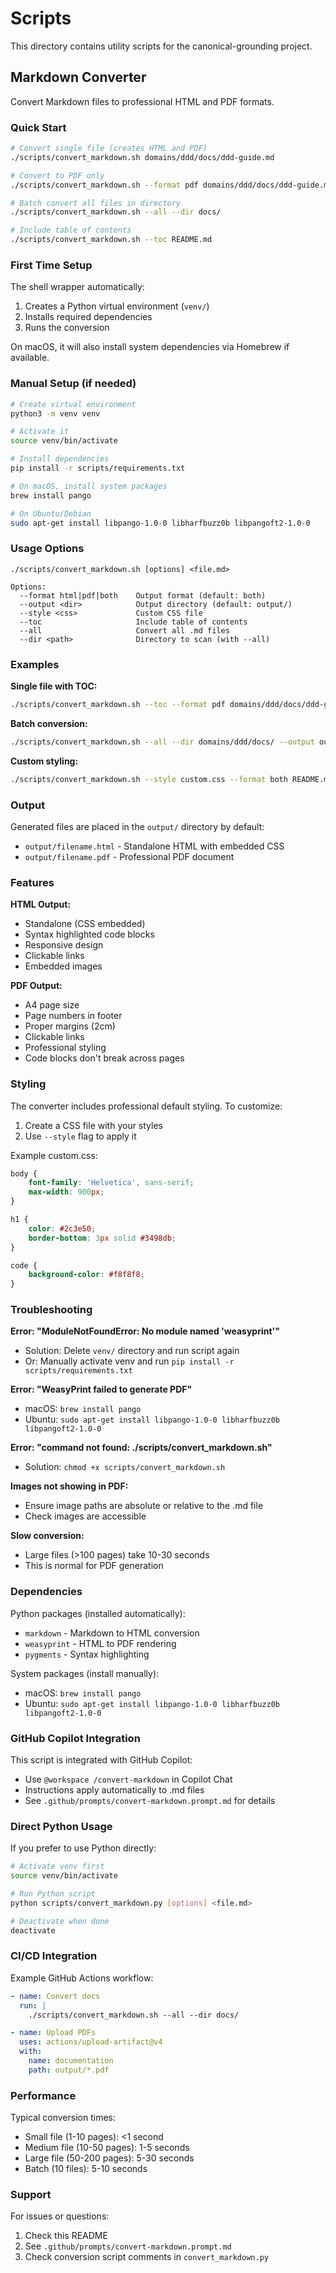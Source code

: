 # Scripts

This directory contains utility scripts for the canonical-grounding project.

## Markdown Converter

Convert Markdown files to professional HTML and PDF formats.

### Quick Start

```bash
# Convert single file (creates HTML and PDF)
./scripts/convert_markdown.sh domains/ddd/docs/ddd-guide.md

# Convert to PDF only
./scripts/convert_markdown.sh --format pdf domains/ddd/docs/ddd-guide.md

# Batch convert all files in directory
./scripts/convert_markdown.sh --all --dir docs/

# Include table of contents
./scripts/convert_markdown.sh --toc README.md
```

### First Time Setup

The shell wrapper automatically:
1. Creates a Python virtual environment (`venv/`)
2. Installs required dependencies
3. Runs the conversion

On macOS, it will also install system dependencies via Homebrew if available.

### Manual Setup (if needed)

```bash
# Create virtual environment
python3 -m venv venv

# Activate it
source venv/bin/activate

# Install dependencies
pip install -r scripts/requirements.txt

# On macOS, install system packages
brew install pango

# On Ubuntu/Debian
sudo apt-get install libpango-1.0-0 libharfbuzz0b libpangoft2-1.0-0
```

### Usage Options

```
./scripts/convert_markdown.sh [options] <file.md>

Options:
  --format html|pdf|both    Output format (default: both)
  --output <dir>            Output directory (default: output/)
  --style <css>             Custom CSS file
  --toc                     Include table of contents
  --all                     Convert all .md files
  --dir <path>              Directory to scan (with --all)
```

### Examples

**Single file with TOC:**
```bash
./scripts/convert_markdown.sh --toc --format pdf domains/ddd/docs/ddd-guide.md
```

**Batch conversion:**
```bash
./scripts/convert_markdown.sh --all --dir domains/ddd/docs/ --output output/docs/
```

**Custom styling:**
```bash
./scripts/convert_markdown.sh --style custom.css --format both README.md
```

### Output

Generated files are placed in the `output/` directory by default:
- `output/filename.html` - Standalone HTML with embedded CSS
- `output/filename.pdf` - Professional PDF document

### Features

**HTML Output:**
- Standalone (CSS embedded)
- Syntax highlighted code blocks
- Responsive design
- Clickable links
- Embedded images

**PDF Output:**
- A4 page size
- Page numbers in footer
- Proper margins (2cm)
- Clickable links
- Professional styling
- Code blocks don't break across pages

### Styling

The converter includes professional default styling. To customize:

1. Create a CSS file with your styles
2. Use `--style` flag to apply it

Example custom.css:
```css
body {
    font-family: 'Helvetica', sans-serif;
    max-width: 900px;
}

h1 {
    color: #2c3e50;
    border-bottom: 3px solid #3498db;
}

code {
    background-color: #f8f8f8;
}
```

### Troubleshooting

**Error: "ModuleNotFoundError: No module named 'weasyprint'"**
- Solution: Delete `venv/` directory and run script again
- Or: Manually activate venv and run `pip install -r scripts/requirements.txt`

**Error: "WeasyPrint failed to generate PDF"**
- macOS: `brew install pango`
- Ubuntu: `sudo apt-get install libpango-1.0-0 libharfbuzz0b libpangoft2-1.0-0`

**Error: "command not found: ./scripts/convert_markdown.sh"**
- Solution: `chmod +x scripts/convert_markdown.sh`

**Images not showing in PDF:**
- Ensure image paths are absolute or relative to the .md file
- Check images are accessible

**Slow conversion:**
- Large files (>100 pages) take 10-30 seconds
- This is normal for PDF generation

### Dependencies

Python packages (installed automatically):
- `markdown` - Markdown to HTML conversion
- `weasyprint` - HTML to PDF rendering
- `pygments` - Syntax highlighting

System packages (install manually):
- macOS: `brew install pango`
- Ubuntu: `sudo apt-get install libpango-1.0-0 libharfbuzz0b libpangoft2-1.0-0`

### GitHub Copilot Integration

This script is integrated with GitHub Copilot:
- Use `@workspace /convert-markdown` in Copilot Chat
- Instructions apply automatically to .md files
- See `.github/prompts/convert-markdown.prompt.md` for details

### Direct Python Usage

If you prefer to use Python directly:

```bash
# Activate venv first
source venv/bin/activate

# Run Python script
python scripts/convert_markdown.py [options] <file.md>

# Deactivate when done
deactivate
```

### CI/CD Integration

Example GitHub Actions workflow:

```yaml
- name: Convert docs
  run: |
    ./scripts/convert_markdown.sh --all --dir docs/

- name: Upload PDFs
  uses: actions/upload-artifact@v4
  with:
    name: documentation
    path: output/*.pdf
```

### Performance

Typical conversion times:
- Small file (1-10 pages): <1 second
- Medium file (10-50 pages): 1-5 seconds
- Large file (50-200 pages): 5-30 seconds
- Batch (10 files): 5-10 seconds

### Support

For issues or questions:
1. Check this README
2. See `.github/prompts/convert-markdown.prompt.md`
3. Check conversion script comments in `convert_markdown.py`
